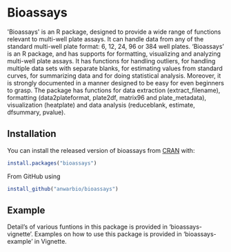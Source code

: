 
<!-- README.md is generated from README.Rmd. Please edit that file -->

# Bioassays

<!-- badges: start -->

<!-- badges: end -->

'Bioassays' is an R package, designed to provide a wide range of functions relevant to multi-well plate assays. It can handle data from any of the standard multi-well plate format: 6, 12, 24, 96 or 384 well plates. ‘Bioassays’ is an R package, and has supports for formatting, visualizing and analyzing multi-well plate assays. It has functions for handling outliers, for handling multiple data sets with separate blanks, for estimating values from standard curves, for summarizing data and for doing statistical analysis. Moreover, it is strongly documented in a manner designed to be easy for even beginners to grasp. The package has functions for data extraction (extract_filename), formatting (data2plateformat, plate2df, matrix96 and plate_metadata), visualization (heatplate) and data analysis (reduceblank, estimate, dfsummary, pvalue).

## Installation

You can install the released version of bioassays from
[CRAN](https://CRAN.R-project.org) with:

``` r
install.packages("bioassays")
```
From GitHub using
``` r
install_github("anwarbio/bioassays")
```
## Example

Detail’s of various funtions in this package is provided in
‘bioassays-vignette’. Examples on how to use this package is provided
in ‘bioassays-example’ in Vignette.
